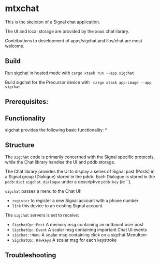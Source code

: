 # mtxchat

This is the skeleton of a Signal chat application.

The UI and local storage are provided by the xous chat library.

Contributions to development of apps/sigchat and libs/chat are most welcome.


## Build

Run sigchat in hosted mode with ```cargo xtask run --app sigchat ```

Build sigchat for the Precursor device with ``` cargo xtask app-image --app sigchat```


## Prerequisites:


## Functionality

sigchat provides the following basic functionality:
* 


## Structure

The `sigchat` code is primarily concerned with the Signal specific protocols, while the Chat library handles the UI and pddb storage.

The Chat library provides the UI to display a series of Signal post (Posts) in a Signal group (Dialogue) stored in the pddb. Each Dialogue is stored in the `pddb:dict` `sigchat.dialogue` under a descriptive `pddb:key` (ie ``).

`sigchat` passes a menu to the Chat UI:
* `register` to register a new Signal account with a phone number
* `link` this device to an existing Signal account.

The `sigchat` servers is set to receive:
* `SigchatOp::Post` A memory msg containing an outbount user post
* `SigchatOp::Event` A scalar msg containing important Chat UI events
* `sigchat::Menu` A scalar msg containing click on a sigchat MenuItem
* `SigchatOp::Rawkeys` A scalar msg for each keystroke  


## Troubleshooting

